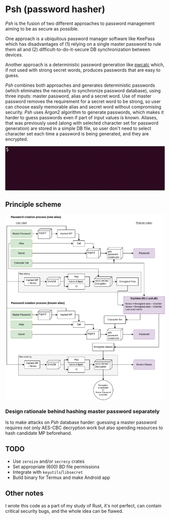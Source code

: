 # Psh (password hasher)

*Psh* is the fusion of two different approaches to password management aiming to be as secure as possible.

One approach is a ubiquitous password manager software like KeePass which has disadvantages of (1) relying on a single master password to rule them all and (2) difficult-to-do-it-secure DB synchronization between devices.

Another approach is a deterministic password generation like [pwcalc](https://github.com/pmorjan/pwcalc-chrome) which, if not used with strong secret words, produces passwords that are easy to guess.

*Psh* combines both approaches and generates deterministic passwords (which eliminates the necessity to synchronize password database), using three inputs: master password, alias and a secret word. Use of master password removes the requirement for a secret word to be strong, so user can choose easily memorable alias and secret word without compromising security. *Psh* uses Argon2 algorithm to generate passwords, which makes it harder to guess passwords even if part of input values is known. Aliases, that was previously used (along with selected character set for password generation) are stored in a simple DB file, so user don't need to select character set each time a password is being generated, and they are encrypted.

![](/psh.gif "")

## Principle scheme

![](/psh.png "")

### Design rationale behind hashing master password separately

Is to make attacks on *Psh* database harder: guessing a master password requires not only AES-CBC decryption work but also spending resources to hash candidate MP beforehand.

## TODO

* Use `zeroize` and/or `secrecy` crates
* Set appropriate (600) BD file permissions
* Integrate with `keyutils`/`libsecret`
* Build binary for Termux and make Android app

## Other notes

I wrote this code as a part of my study of Rust, it's not perfect, can contain critical security bugs, and the whole idea can be flawed.
